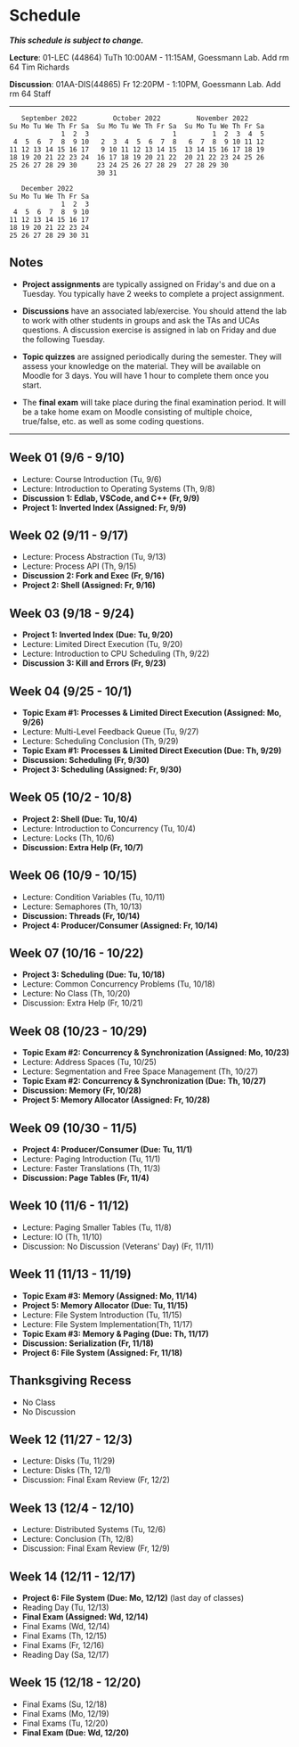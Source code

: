 # Schedule

***This schedule is subject to change.***

**Lecture**: 01-LEC (44864) TuTh 10:00AM - 11:15AM, Goessmann Lab. Add rm 64 Tim Richards

**Discussion**: 01AA-DIS(44865) Fr 12:20PM - 1:10PM, Goessmann Lab. Add rm 64 Staff

---

```
   September 2022         October 2022         November 2022      
Su Mo Tu We Th Fr Sa  Su Mo Tu We Th Fr Sa  Su Mo Tu We Th Fr Sa  
             1  2  3                     1         1  2  3  4  5  
 4  5  6  7  8  9 10   2  3  4  5  6  7  8   6  7  8  9 10 11 12  
11 12 13 14 15 16 17   9 10 11 12 13 14 15  13 14 15 16 17 18 19  
18 19 20 21 22 23 24  16 17 18 19 20 21 22  20 21 22 23 24 25 26  
25 26 27 28 29 30     23 24 25 26 27 28 29  27 28 29 30           
                      30 31                                       

   December 2022      
Su Mo Tu We Th Fr Sa  
             1  2  3  
 4  5  6  7  8  9 10  
11 12 13 14 15 16 17  
18 19 20 21 22 23 24  
25 26 27 28 29 30 31 
```

## Notes

- **Project assignments** are typically assigned on Friday's and due on a Tuesday. You typically have 2 weeks to complete a project assignment.
  
- **Discussions** have an associated lab/exercise. You should attend the lab to work with other students in groups and ask the TAs and UCAs questions. A discussion exercise is assigned in lab on Friday and due the following Tuesday.
  
- **Topic quizzes** are assigned periodically during the semester. They will assess your knowledge on the material. They will be available on Moodle for 3 days. You will have 1 hour to complete them once you start.
  
- The **final exam** will take place during the final examination period. It will be a take home exam on Moodle consisting of multiple choice, true/false, etc. as well as some coding questions.

---

## Week 01 (9/6 - 9/10)

- Lecture: Course Introduction (Tu, 9/6)
- Lecture: Introduction to Operating Systems (Th, 9/8)
- **Discussion 1: Edlab, VSCode, and C++ (Fr, 9/9)**
- **Project 1: Inverted Index (Assigned: Fr, 9/9)**

## Week 02 (9/11 - 9/17)

- Lecture: Process Abstraction (Tu, 9/13)
- Lecture: Process API (Th, 9/15)
- **Discussion 2: Fork and Exec (Fr, 9/16)**
- **Project 2: Shell (Assigned: Fr, 9/16)**

## Week 03 (9/18 - 9/24)

- **Project 1: Inverted Index (Due: Tu, 9/20)**
- Lecture: Limited Direct Execution (Tu, 9/20)
- Lecture: Introduction to CPU Scheduling (Th, 9/22)
- **Discussion 3: Kill and Errors (Fr, 9/23)**
  
## Week 04 (9/25 - 10/1)

- **Topic Exam #1: Processes & Limited Direct Execution (Assigned: Mo, 9/26)**
- Lecture: Multi-Level Feedback Queue (Tu, 9/27)
- Lecture: Scheduling Conclusion (Th, 9/29)
- **Topic Exam #1: Processes & Limited Direct Execution (Due: Th, 9/29)**
- **Discussion: Scheduling (Fr, 9/30)**
- **Project 3: Scheduling (Assigned: Fr, 9/30)**
  
## Week 05 (10/2 - 10/8)

- **Project 2: Shell (Due: Tu, 10/4)**
- Lecture: Introduction to Concurrency (Tu, 10/4)
- Lecture: Locks (Th, 10/6)
- **Discussion: Extra Help (Fr, 10/7)**
  
## Week 06 (10/9 - 10/15)

- Lecture: Condition Variables (Tu, 10/11)
- Lecture: Semaphores (Th, 10/13)
- **Discussion: Threads (Fr, 10/14)**
- **Project 4: Producer/Consumer (Assigned: Fr, 10/14)**

## Week 07 (10/16 - 10/22)

- **Project 3: Scheduling (Due: Tu, 10/18)**
- Lecture: Common Concurrency Problems (Tu, 10/18)
- Lecture: No Class (Th, 10/20)
- Discussion: Extra Help (Fr, 10/21)
  
## Week 08 (10/23 - 10/29)

- **Topic Exam #2: Concurrency & Synchronization (Assigned: Mo, 10/23)**
- Lecture: Address Spaces (Tu, 10/25)
- Lecture: Segmentation and Free Space Management (Th, 10/27)
- **Topic Exam #2: Concurrency & Synchronization (Due: Th, 10/27)**
- **Discussion: Memory (Fr, 10/28)**
- **Project 5: Memory Allocator (Assigned: Fr, 10/28)**
  
## Week 09 (10/30 - 11/5)

- **Project 4: Producer/Consumer (Due: Tu, 11/1)**
- Lecture: Paging Introduction (Tu, 11/1)
- Lecture: Faster Translations (Th, 11/3)
- **Discussion: Page Tables (Fr, 11/4)**
  
## Week 10 (11/6 - 11/12)

- Lecture: Paging Smaller Tables (Tu, 11/8)
- Lecture: IO (Th, 11/10)
- Discussion: No Discussion (Veterans' Day) (Fr, 11/11)
  
## Week 11 (11/13 - 11/19)

- **Topic Exam #3: Memory (Assigned: Mo, 11/14)**
- **Project 5: Memory Allocator (Due: Tu, 11/15)**
- Lecture: File System Introduction (Tu, 11/15)
- Lecture: File System Implementation(Th, 11/17)
- **Topic Exam #3: Memory & Paging (Due: Th, 11/17)**
- **Discussion: Serialization (Fr, 11/18)**
- **Project 6: File System (Assigned: Fr, 11/18)**
  
## Thanksgiving Recess

- No Class
- No Discussion

## Week 12 (11/27 - 12/3)

- Lecture: Disks (Tu, 11/29)
- Lecture: Disks (Th, 12/1)
- Discussion: Final Exam Review (Fr, 12/2)
  
## Week 13 (12/4 - 12/10)

- Lecture: Distributed Systems (Tu, 12/6)
- Lecture: Conclusion (Th, 12/8)
- Discussion: Final Exam Review (Fr, 12/9)

## Week 14 (12/11 - 12/17)

- **Project 6: File System (Due: Mo, 12/12)** (last day of classes)
- Reading Day (Tu, 12/13)
- **Final Exam (Assigned: Wd, 12/14)**
- Final Exams (Wd, 12/14)
- Final Exams (Th, 12/15)
- Final Exams (Fr, 12/16)
- Reading Day (Sa, 12/17)

## Week 15 (12/18 - 12/20)

- Final Exams (Su, 12/18)
- Final Exams (Mo, 12/19)
- Final Exams (Tu, 12/20)
- **Final Exam (Due: Wd, 12/20)**
